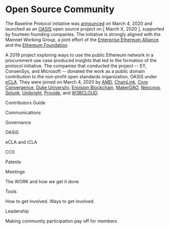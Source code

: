 # Open Source Community

The Baseline Protocol initiative was [announced](https://consensys.net/blog/press-release/ey-and-consensys-announce-formation-of-baseline-protocol-initiative-to-make-ethereum-mainnet-safe-and-effective-for-enterprises/) on March 4, 2020 and launched as an [OASIS](https://oasis-open-projects.org/) open source project on \[ March X, 2020 \], supported by fourteen founding companies. The initiative is strongly aligned with the Mainnet Working Group, a joint effort of the [Enterprise Ethereum Alliance](https://entethalliance.org) and the [Ethereum Foundation](https://ethereum.org).

A 2019 project exploring ways to use the public Ethereum network in a procurement use case produced insights that led to the formation of the protocol initiative. The companies that conducted the project -- EY, ConsenSys, and Microsoft -- donated the work as a public domain contribution to the non-profit open standards organization, OASIS under [eCLA](https://www.oasis-open.org/resources/open-repositories/cla/). They were joined on March 4, 2020 by  [AMD](https://www.amd.com/en/technologies/blockchain), [ChainLink](https://chain.link/), [Core Convergence](https://www.coreconvergence.us/), [Duke University](https://pratt.duke.edu/), [Envision Blockchain](https://envisionblockchain.com/), [MakerDAO](https://makerdao.com/en/), [Neocova](https://neocova.com/), [Splunk](https://www.splunk.com/), [Unibright](https://unibright.io/), [Provide](https://provide.services/), and [W3BCLOUD](https://www.w3bcloud.com/). 

Contributors Guide

Communications

Governance

OASIS

eCLA and iCLA

CC0  

Patents

Meetings

The WORK and how we get it done

Tools

How to get involved.  Ways to get involved. 

Leadership

Making community participation pay off for members



